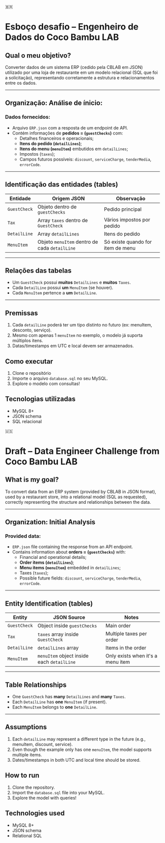 🇧🇷
# Esboço desafio – Engenheiro de Dados  do Coco Bambu LAB

## Qual o meu objetivo?

Converter dados de um sistema ERP (cedido pela CBLAB em JSON) utilizado por uma loja de restaurante em um modelo relacional (SQL que foi a solicitação), representando corretamente a estrutura e relacionamentos entre os dados.

---

## Organização: Análise de ínicio:

### Dados fornecidos:
- Arquivo `ERP.json` com a resposta de um endpoint de API.
- Contém informações de **pedidos = (`guestChecks`)** com:
  - Detalhes financeiros e operacionais;
  - **Itens do pedido (`detailLines`)**;
  - **Itens do menu (`menuItem`)** embutidos em `detailLines`;
  - Impostos (`taxes`);
  - Campos futuros possíveis: `discount`, `serviceCharge`, `tenderMedia`, `errorCode`.

---

## Identificação das entidades (tables)

| Entidade       | Origem JSON                     | Observação                        |
|----------------|----------------------------------|-----------------------------------|
| `GuestCheck`   | Objeto dentro de `guestChecks`   | Pedido principal                  |
| `Tax`          | Array `taxes` dentro de `GuestCheck` | Vários impostos por pedido   |
| `DetailLine`   | Array `detailLines`              | Itens do pedido                   |
| `MenuItem`     | Objeto `menuItem` dentro de cada `detailLine` | Só existe quando for item de menu |

---

## Relações das tabelas

- Um `GuestCheck` possui **muitos** `DetailLines` e **muitos** `Taxes`.
- Cada `DetailLine` possui **um** `MenuItem` (se houver).
- Cada `MenuItem` pertence a **um** `DetailLine`.

---

## Premissas

1. Cada `detailLine` poderá ter um tipo distinto no futuro (ex: menuItem, desconto, serviço).
2. Mesmo com apenas 1 `menuItem` no exemplo, o modelo já suporta múltiplos itens.
3. Datas/timestamps em UTC e local devem ser armazenados.

## Como executar

1. Clone o repositório
2. Importe o arquivo `database.sql` no seu MySQL.
2. Explore o modelo com consultas!

## Tecnologias utilizadas
- MySQL 8+
- JSON schema
- SQL relacional

🇺🇸
# Draft – Data Engineer Challenge from Coco Bambu LAB

## What is my goal?

To convert data from an ERP system (provided by CBLAB in JSON format), used by a restaurant store, into a relational model (SQL as requested), correctly representing the structure and relationships between the data.

---

## Organization: Initial Analysis

### Provided data:
- `ERP.json` file containing the response from an API endpoint.
- Contains information about **orders = (`guestChecks`)** with:
  - Financial and operational details;
  - **Order items (`detailLines`)**;
  - **Menu items (`menuItem`)** embedded in `detailLines`;
  - Taxes (`taxes`);
  - Possible future fields: `discount`, `serviceCharge`, `tenderMedia`, `errorCode`.

---

## Entity Identification (tables)

| Entity         | JSON Source                          | Notes                                 |
|----------------|--------------------------------------|----------------------------------------|
| `GuestCheck`   | Object inside `guestChecks`          | Main order                             |
| `Tax`          | `taxes` array inside `GuestCheck`    | Multiple taxes per order               |
| `DetailLine`   | `detailLines` array                  | Items in the order                     |
| `MenuItem`     | `menuItem` object inside each `detailLine` | Only exists when it's a menu item |

---

## Table Relationships

- One `GuestCheck` has **many** `DetailLines` and **many** `Taxes`.
- Each `DetailLine` has **one** `MenuItem` (if present).
- Each `MenuItem` belongs to **one** `DetailLine`.

---

## Assumptions

1. Each `detailLine` may represent a different type in the future (e.g., menuItem, discount, service).
2. Even though the example only has one `menuItem`, the model supports multiple items.
3. Dates/timestamps in both UTC and local time should be stored.

## How to run

1. Clone the repository.
2. Import the `database.sql` file into your MySQL.
3. Explore the model with queries!

## Technologies used
- MySQL 8+
- JSON schema
- Relational SQL
